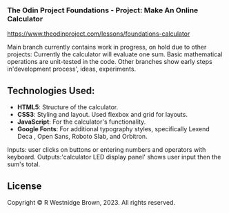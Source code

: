 ### The Odin Project Foundations - Project: Make An Online Calculator 
https://www.theodinproject.com/lessons/foundations-calculator

Main branch currently contains work in progress, on hold due to other projects:
Currently the calculator will evaluate one sum. 
Basic mathematical operations are unit-tested in the code.
Other branches show early steps in'development process', ideas, experiments. 

## Technologies Used:

- **HTML5**: Structure of the calculator.
- **CSS3**: Styling and layout. Used flexbox and grid for layouts. 
- **JavaScript**: For the calculator's functionality.
- **Google Fonts**: For additional typography styles, specifically Lexend Deca
, Open Sans, Roboto Slab, and Orbitron.

Inputs: user clicks on buttons or entering numbers and operators with keyboard. 
Outputs:'calculator LED display panel' shows user input then the sum's total. 

 ## License

Copyright &copy; R Westnidge Brown, 2023. All rights reserved.

